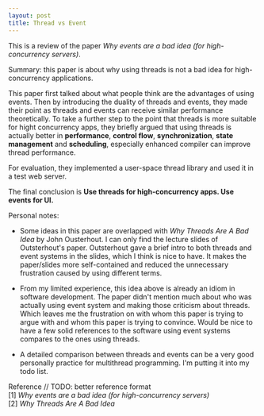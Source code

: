 ```yaml
---
layout: post
title: Thread vs Event
---
```

 
This is a review of the paper *Why events are a bad idea (for high-concurrency servers)*. 

Summary: this paper is about why using threads is not a bad idea for high-concurrency applications. 

This paper first talked about what people think are the advantages of using events.
Then by introducing the duality of threads and events, they made their point as threads and events can receive similar performance theoretically. 
To take a further step to the point that threads is more suitable for hight concurrency apps, they briefly argued that using threads is actually better in **performance**, **control flow**, **synchronization**, **state management** and **scheduling**, especially enhanced compiler can improve thread performance.  

For evaluation, they implemented a user-space thread library and used it in a test web server. 

The final conclusion is **Use threads for high-concurrency apps. Use events for UI.**  

Personal notes:

- Some ideas in this paper are overlapped with *Why Threads Are A Bad Idea* by John Ousterhout. 
I can only find the lecture slides of Outsterhout's paper. 
Outsterhout gave a brief intro to both threads and event systems in the slides, which I think is nice to have. It makes the paper/slides more self-contained and reduced the unnecessary frustration caused by using different terms.


- From my limited experience, this idea above is already an idiom in software development. 
The paper didn't mention much about who was actually using event system and making those criticism about threads. 
Which leaves me the frustration on with whom this paper is trying to argue with and whom this paper is trying to convince.
Would be nice to have a few solid references to the software using event systems compares to the ones using threads.  

- A detailed comparison between threads and events can be a very good personally practice for multithread programming. I'm putting it into my todo list. 

Reference  // TODO: better reference format  
[1] *Why events are a bad idea (for high-concurrency servers)*   
[2] *Why Threads Are A Bad Idea*  

